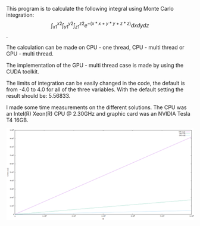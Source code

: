 This program is to calculate the following integral using Monte Carlo integration:
$$\int_{x1}^{x2} \int_{y1}^{y2} \int_{z1}^{z2} e^{-(x*x+y*y+z*z)} dx dy dz$$.

The calculation can be made on CPU - one thread, CPU - multi thread or GPU - multi thread.

The implementation of the GPU - multi thread case is made by using the CUDA toolkit.

The limits of integration can be easily changed in the code, the default is from -4.0 to 4.0 for all of the three variables. With the default setting the result should be: 5.56833.

I made some time measurements on the different solutions. The CPU was an Intel(R) Xeon(R) CPU @ 2.30GHz and graphic card was an NVIDIA Tesla T4 16GB.

![Alt text](MC_measurement.png?raw=true "Title")
